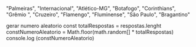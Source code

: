 "Palmeiras", "Internacional", "Atlético-MG", "Botafogo",  "Corinthians", "Grêmio ", "Cruzeiro", "Flamengo", "Fluminense", "São Paulo", "Bragantino"



gerar numero aleatorio
const totalRespostas = respostas.lenght
constNumeroAleatorio = Math.floor(math.random[] * totalRespostas)
console.log (constNumeroAleatorio)